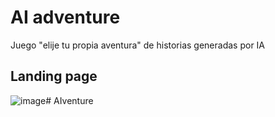 # AI adventure

Juego "elije tu propia aventura" de historias generadas por IA

## Landing page

![image](https://github.com/manuquiroga/AIventure/assets/90061145/66d73788-5bc7-4860-8bd4-738884494ae8)# AIventure


